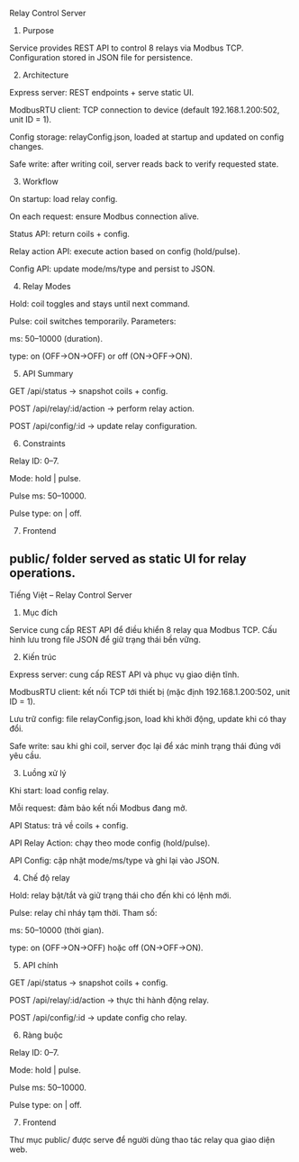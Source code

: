 Relay Control Server
1. Purpose

Service provides REST API to control 8 relays via Modbus TCP. Configuration stored in JSON file for persistence.

2. Architecture

Express server: REST endpoints + serve static UI.

ModbusRTU client: TCP connection to device (default 192.168.1.200:502, unit ID = 1).

Config storage: relayConfig.json, loaded at startup and updated on config changes.

Safe write: after writing coil, server reads back to verify requested state.

3. Workflow

On startup: load relay config.

On each request: ensure Modbus connection alive.

Status API: return coils + config.

Relay action API: execute action based on config (hold/pulse).

Config API: update mode/ms/type and persist to JSON.

4. Relay Modes

Hold: coil toggles and stays until next command.

Pulse: coil switches temporarily. Parameters:

ms: 50–10000 (duration).

type: on (OFF→ON→OFF) or off (ON→OFF→ON).

5. API Summary

GET /api/status → snapshot coils + config.

POST /api/relay/:id/action → perform relay action.

POST /api/config/:id → update relay configuration.

6. Constraints

Relay ID: 0–7.

Mode: hold | pulse.

Pulse ms: 50–10000.

Pulse type: on | off.

7. Frontend

public/ folder served as static UI for relay operations.
------------------------------------------------------------------------------------
Tiếng Việt – Relay Control Server
1. Mục đích

Service cung cấp REST API để điều khiển 8 relay qua Modbus TCP. Cấu hình lưu trong file JSON để giữ trạng thái bền vững.

2. Kiến trúc

Express server: cung cấp REST API và phục vụ giao diện tĩnh.

ModbusRTU client: kết nối TCP tới thiết bị (mặc định 192.168.1.200:502, unit ID = 1).

Lưu trữ config: file relayConfig.json, load khi khởi động, update khi có thay đổi.

Safe write: sau khi ghi coil, server đọc lại để xác minh trạng thái đúng với yêu cầu.

3. Luồng xử lý

Khi start: load config relay.

Mỗi request: đảm bảo kết nối Modbus đang mở.

API Status: trả về coils + config.

API Relay Action: chạy theo mode config (hold/pulse).

API Config: cập nhật mode/ms/type và ghi lại vào JSON.

4. Chế độ relay

Hold: relay bật/tắt và giữ trạng thái cho đến khi có lệnh mới.

Pulse: relay chỉ nháy tạm thời. Tham số:

ms: 50–10000 (thời gian).

type: on (OFF→ON→OFF) hoặc off (ON→OFF→ON).

5. API chính

GET /api/status → snapshot coils + config.

POST /api/relay/:id/action → thực thi hành động relay.

POST /api/config/:id → update config cho relay.

6. Ràng buộc

Relay ID: 0–7.

Mode: hold | pulse.

Pulse ms: 50–10000.

Pulse type: on | off.

7. Frontend

Thư mục public/ được serve để người dùng thao tác relay qua giao diện web.
